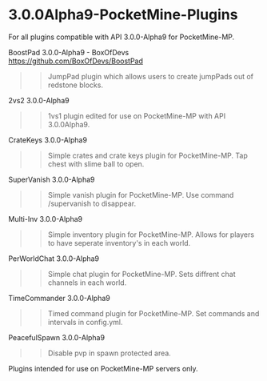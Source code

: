 # 3.0.0Alpha9-PocketMine-Plugins
For all plugins compatible with API 3.0.0-Alpha9 for PocketMine-MP.


BoostPad 3.0.0-Alpha9 - BoxOfDevs
https://github.com/BoxOfDevs/BoostPad
>>JumpPad plugin which allows users to create jumpPads out of redstone blocks.


2vs2 3.0.0-Alpha9

>>1vs1 plugin edited for use on PocketMine-MP with API 3.0.0Alpha9.


CrateKeys 3.0.0-Alpha9

>>Simple crates and crate keys plugin for PocketMine-MP. Tap chest with slime ball to open.


SuperVanish 3.0.0-Alpha9

>>Simple vanish plugin for PocketMine-MP. Use command /supervanish to disappear.


Multi-Inv 3.0.0-Alpha9

>>Simple inventory plugin for PocketMine-MP. Allows for players to have seperate inventory's in each world.


PerWorldChat 3.0.0-Alpha9

>>Simple chat plugin for PocketMine-MP. Sets diffrent chat channels in each world.


TimeCommander 3.0.0-Alpha9

>>Timed command plugin for PocketMine-MP. Set commands and intervals in config.yml.


PeacefulSpawn 3.0.0-Alpha9

>>Disable pvp in spawn protected area.


Plugins intended for use on PocketMine-MP servers only.
